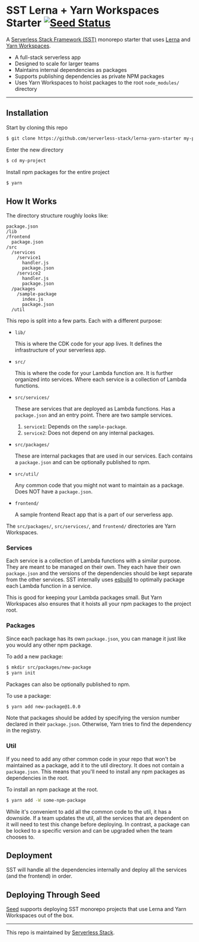 # SST Lerna + Yarn Workspaces Starter [![Seed Status](https://api.seed.run/serverless-stack/lerna-yarn-starter/stages/dev/build_badge)](https://console.seed.run/serverless-stack/lerna-yarn-starter)

A [Serverless Stack Framework (SST)](https://github.com/serverless-stack/serverless-stack) monorepo starter that uses [Lerna](https://lerna.js.org) and [Yarn Workspaces](https://classic.yarnpkg.com/en/docs/workspaces/).

- A full-stack serverless app
- Designed to scale for larger teams
- Maintains internal dependencies as packages
- Supports publishing dependencies as private NPM packages
- Uses Yarn Workspaces to hoist packages to the root `node_modules/` directory

-----

## Installation

Start by cloning this repo

``` bash
$ git clone https://github.com/serverless-stack/lerna-yarn-starter my-project
```

Enter the new directory

``` bash
$ cd my-project
```

Install npm packages for the entire project

``` bash
$ yarn
```

## How It Works

The directory structure roughly looks like:

```
package.json
/lib
/frontend
  package.json
/src
  /services
    /service1
      handler.js
      package.json
    /service2
      handler.js
      package.json
  /packages
    /sample-package
      index.js
      package.json
  /util
```

This repo is split into a few parts. Each with a different purpose:

- `lib/`

  This is where the CDK code for your app lives. It defines the infrastructure of your serverless app.

- `src/`

  This is where the code for your Lambda function are. It is further organized into services. Where each service is a collection of Lambda functions.

- `src/services/`

  These are services that are deployed as Lambda functions. Has a `package.json` and an entry point. There are two sample services.

  1. `service1`: Depends on the `sample-package`.
  2. `service2`: Does not depend on any internal packages.

- `src/packages/`

  These are internal packages that are used in our services. Each contains a `package.json` and can be optionally published to npm.

- `src/util/`

  Any common code that you might not want to maintain as a package. Does NOT have a `package.json`.

- `frontend/`

  A sample frontend React app that is a part of our serverless app.

The `src/packages/`, `src/services/`, and `frontend/` directories are Yarn Workspaces.

### Services

Each service is a collection of Lambda functions with a similar purpose. They are meant to be managed on their own. They each have their own `package.json` and the versions of the dependencies should be kept separate from the other services. SST internally uses [esbuild](https://github.com/evanw/esbuild) to optimally package each Lambda function in a service.

This is good for keeping your Lambda packages small. But Yarn Workspaces also ensures that it hoists all your npm packages to the project root.

### Packages

Since each package has its own `package.json`, you can manage it just like you would any other npm package.

To add a new package:

``` bash
$ mkdir src/packages/new-package
$ yarn init
```

Packages can also be optionally published to npm.

To use a package:

```bash
$ yarn add new-package@1.0.0
```

Note that packages should be added by specifying the version number declared in their `package.json`. Otherwise, Yarn tries to find the dependency in the registry.

### Util

If you need to add any other common code in your repo that won't be maintained as a package, add it to the util directory. It does not contain a `package.json`. This means that you'll need to install any npm packages as dependencies in the root.

To install an npm package at the root.

``` bash
$ yarn add -W some-npm-package
```

While it's convenient to add all the common code to the util, it has a downside. If a team updates the util, all the services that are dependent on it will need to test this change before deploying. In contrast, a package can be locked to a specific version and can be upgraded when the team chooses to.

## Deployment

SST will handle all the dependencies internally and deploy all the services (and the frontend) in order.

## Deploying Through Seed

[Seed](https://seed.run) supports deploying SST monorepo projects that use Lerna and Yarn Workspaces out of the box.

-------

This repo is maintained by [Serverless Stack](https://serverless-stack.com/).
